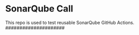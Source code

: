 # SonarQube Call
This repo is used to test reusable SonarQube GitHub Actions.
#####################
